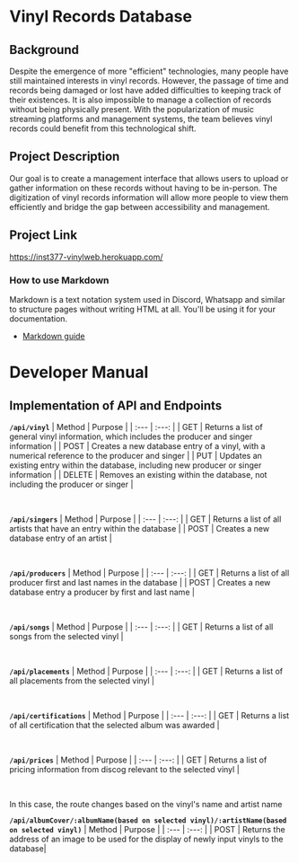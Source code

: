 # Vinyl Records Database 
## Background
Despite the emergence of more "efficient" technologies, many people have still maintained interests in vinyl records. However, the passage of time and records being damaged or lost have added difficulties to keeping track of their existences. It is also impossible to manage a collection of records without being physically present. With the popularization of music streaming platforms and management systems, the team believes vinyl records could benefit from this technological shift. 

## Project Description
Our goal is to create a management interface that allows users to upload or gather information on these records without having to be in-person. The digitization of vinyl records information will allow more people to view them efficiently and bridge the gap between accessibility and management.

## Project Link
https://inst377-vinylweb.herokuapp.com/

### How to use Markdown
Markdown is a text notation system used in Discord, Whatsapp and similar to structure pages without writing HTML at all. You'll be using it for your documentation.
* [Markdown guide](https://www.markdownguide.org/cheat-sheet/)

# Developer Manual



## Implementation of API and Endpoints
**`/api/vinyl`**
| Method | Purpose |
| :--- | :---: |
| GET | Returns a list of general vinyl information, which includes the producer and singer information |
| POST | Creates a new database entry of a vinyl, with a numerical reference to the producer and singer |
| PUT | Updates an existing entry within the database, including new producer or singer information |
| DELETE | Removes an existing within the database, not including the producer or singer |

<br>

**`/api/singers`**
| Method | Purpose |
| :--- | :---: |
| GET | Returns a list of all artists that have an entry within the database  |
| POST | Creates a new database entry of an artist |

<br>

**`/api/producers`**
| Method | Purpose |
| :--- | :---: |
| GET | Returns a list of all producer first and last names in the database  |
| POST | Creates a new database entry a producer by first and last name |

<br>

**`/api/songs`**
| Method | Purpose |
| :--- | :---: |
| GET | Returns a list of all songs from the selected vinyl  |

<br>

**`/api/placements`**
| Method | Purpose |
| :--- | :---: |
| GET | Returns a list of all placements from the selected vinyl  |

<br>

**`/api/certifications`**
| Method | Purpose |
| :--- | :---: |
| GET | Returns a list of all certification that the selected album was awarded |

<br>

**`/api/prices`**
| Method | Purpose |
| :--- | :---: |
| GET | Returns a list of pricing information from discog relevant to the selected vinyl  |

<br>

In this case, the route changes based on the vinyl's name and artist name

**`/api/albumCover/:albumName(based on selected vinyl)/:artistName(based on selected vinyl)`**
| Method | Purpose |
| :--- | :---: |
| POST | Returns the address of an image to be used for the display of newly input vinyls to the database|
